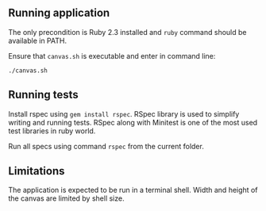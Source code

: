 ## Running application

The only precondition is Ruby 2.3 installed and `ruby` command should be available in PATH.

Ensure that `canvas.sh` is executable and enter in command line:

`./canvas.sh`

## Running tests

Install rspec using `gem install rspec`. RSpec library is used to simplify writing and running tests. RSpec along with Minitest is one of the most used test libraries in ruby world.

Run all specs using command `rspec` from the current folder.

## Limitations

The application is expected to be run in a terminal shell. Width and height of the canvas are limited by shell size.
